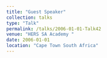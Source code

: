 ```yaml
---
title: "Guest Speaker"
collection: talks
type: "Talk"
permalink: /talks/2006-01-01-Talk42
venue: "HERS SA Academy "
date: 2006-01-01
location: "Cape Town South Africa"
---
```

